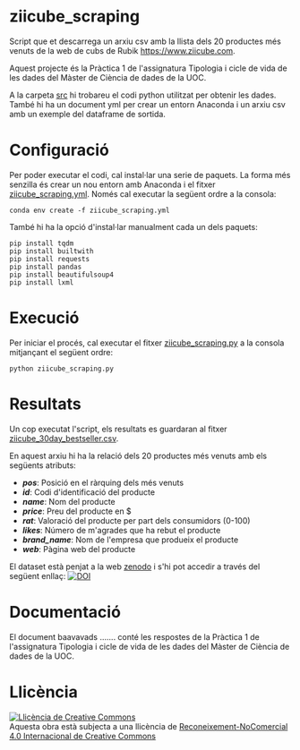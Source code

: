 # ziicube_scraping

Script que et descarrega un arxiu csv amb la llista dels 20 productes més venuts de la web de cubs de Rubik https://www.ziicube.com.

Aquest projecte és la Pràctica 1 de l'assignatura Tipologia i cicle de vida de les dades del Màster de Ciència de dades de la UOC.

A la carpeta [src](src) hi trobareu el codi python utilitzat per obtenir les dades. També hi ha un document yml per crear un entorn Anaconda i un arxiu csv amb un exemple del dataframe de sortida.

# Configuració

Per poder executar el codi, cal instal·lar una serie de paquets. La forma més senzilla és crear un nou entorn amb Anaconda i el fitxer [ziicube_scraping.yml](src/ziicube_scraping.yml). Només cal executar la següent ordre a la consola:

```
conda env create -f ziicube_scraping.yml
```

També hi ha la opció d'instal·lar manualment cada un dels paquets:

```
pip install tqdm
pip install builtwith
pip install requests
pip install pandas
pip install beautifulsoup4
pip install lxml
```

# Execució

Per iniciar el procés, cal executar el fitxer [ziicube_scraping.py](src/ziicube_scraping.py) a la consola mitjançant el següent ordre:

```
python ziicube_scraping.py
```

# Resultats

Un  cop executat l'script, els resultats es guardaran al fitxer [ziicube_30day_bestseller.csv](src/ziicube_30day_bestseller.csv).

En aquest arxiu hi ha la relació dels 20 productes més venuts amb els següents atributs:
- ***pos***: Posició en el ràrquing dels més venuts	
- ***id***:	Codi d'identificació del producte
- ***name***: Nom del producte
- ***price***: Preu del producte en $
- ***rat***: Valoració del producte per part dels consumidors (0-100)
- ***likes***: Número de m'agrades que ha rebut el producte
- ***brand_name***:	Nom de l'empresa que produeix el producte
- ***web***: Pàgina web del producte

El dataset està penjat a la web [zenodo](https://zenodo.org/) i s'hi pot accedir a través del següent enllaç:
[![DOI](https://zenodo.org/badge/DOI/10.5281/zenodo.5644225.svg)](https://doi.org/10.5281/zenodo.5644225)

# Documentació

El document baavavads ....... conté les respostes de la Pràctica 1 de l'assignatura Tipologia i cicle de vida de les dades del Màster de Ciència de dades de la UOC.

# Llicència

<a rel="license" href="http://creativecommons.org/licenses/by-nc/4.0/"><img alt="Llicència de Creative Commons" style="border-width:0" src="https://i.creativecommons.org/l/by-nc/4.0/88x31.png" /></a><br />Aquesta obra està subjecta a una llicència de <a rel="license" href="http://creativecommons.org/licenses/by-nc/4.0/">Reconeixement-NoComercial 4.0 Internacional de Creative Commons</a>
